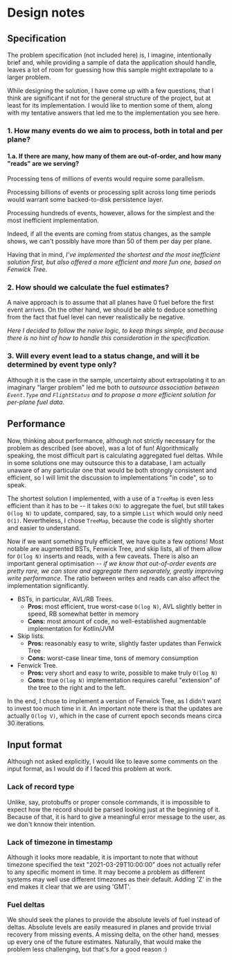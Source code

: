 # Design notes

## Specification

The problem specification (not included here) is, I imagine, intentionally brief and, while providing a sample of data
the application should handle, leaves a lot of room for guessing how this sample might extrapolate to a larger problem.

While designing the solution, I have come up with a few questions, that I think are significant if not for the general structure
of the project, but at least for its implementation. I would like to mention some of them, along with my tentative
answers that led me to the implementation you see here.

### 1. How many events do we aim to process, both in total and per plane?

#### 1.a. If there are many, how many of them are out-of-order, and how many "reads" are we serving?

Processing tens of millions of events would require some parallelism.

Processing billions of events or processing split across long time periods would warrant some backed-to-disk persistence layer.

Processing hundreds of events, however, allows for the simplest and the most inefficient implementation.

Indeed, if all the events are coming from status changes, as the sample shows, we can't possibly have more than 50 of them per day per plane.

Having that in mind, *I've implemented the shortest and the most inefficient solution first, but also offered a more efficient and more fun one, based on Fenwick Tree*.

### 2. How should we calculate the fuel estimates?

A naive approach is to assume that all planes have 0 fuel before the first event arrives. On the other hand, we should be able to deduce something from the fact
that fuel level can never realistically be negative.

*Here I decided to follow the naive logic, to keep things simple, and because there is no hint of how to handle this consideration in the specification.*

### 3. Will every event lead to a status change, and will it be determined by event type only?

Although it is the case in the sample, uncertainty about extrapolating it to an imaginary "larger problem" led me both to *outsource association between
`Event.Type` and `FlightStatus` and to propose a more efficient solution for per-plane fuel data*.

## Performance

Now, thinking about performance, although not strictly necessary for the problem as described (see above), was a lot of fun! Algorithmically speaking,
the most difficult part is calculating aggregated fuel deltas. While in some solutions one may outsource this to a database, I am actually unaware of any
particular one that would be both strongly consistent and efficient, so I will limit the discussion to implementations "in code", so to speak.

The shortest solution I implemented, with a use of a `TreeMap` is even less efficient than it has to be -- it takes `O(N)` to aggregate the fuel, but still takes `O(log N)`
to update, compared, say, to a simple `List` which would only need `O(1)`. Nevertheless, I chose `TreeMap`, because the code is slightly shorter and easier to understand.

Now if we want something truly efficient, we have quite a few options! Most notable are augmented BSTs, Fenwick Tree, and skip lists, all of them allow for `O(log N)` inserts
and reads, with a few caveats. There is also an important general optimisation -- *if we know that out-of-order events are pretty rare, we can store and aggregate them separately,
greatly improving write performance*. The ratio between writes and reads can also affect the implementation significantly.

* BSTs, in particular, AVL/RB Trees.
  * **Pros:** most efficient, true worst-case `O(log N)`, AVL slightly better in speed, RB somewhat better in memory
  * **Cons:** most amount of code, no well-established augmentable implementation for Kotlin/JVM
* Skip lists.
  * **Pros:** reasonably easy to write, slightly faster updates than Fenwick Tree
  * **Cons:** worst-case linear time, tons of memory consumption
* Fenwick Tree.
  * **Pros:** very short and easy to write, possible to make truly `O(log N)`
  * **Cons:** true `O(log N)` implementation requires careful "extension" of the tree to the right and to the left.

In the end, I chose to implement a version of Fenwick Tree, as I didn't want to invest too much time in it. An important note there is that the updates are actually `O(log V)`, which
in the case of current epoch seconds means circa 30 iterations.

## Input format

Although not asked explicitly, I would like to leave some comments on the input format, as I would do if I faced this problem at work.

### Lack of record type

Unlike, say, protobuffs or proper console commands, it is impossible to expect how the record should be parsed looking just at the beginning of it. Because of that, it is
hard to give a meaningful error message to the user, as we don't knnow their intention.

### Lack of timezone in timestamp

Although it looks more readable, it is important to note that without timezone specified the text "2021-03-29T10:00:00" does not actually refer to any specific moment in time.
It may become a problem as different systems may well use different timezones as their default. Adding 'Z' in the end makes it clear that we are using 'GMT'.

### Fuel deltas

We should seek the planes to provide the absolute levels of fuel instead of deltas. Absolute levels are easily measured in planes and provide trivial recovery from missing events.
A missing delta, on the other hand, messes up every one of the future estimates. Naturally, that would make the problem less challenging, but that's for a good reason :)
